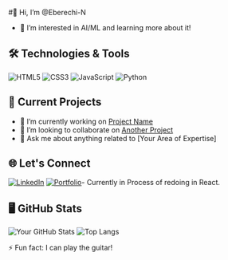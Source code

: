 #👋 Hi, I’m @Eberechi-N


- 👀 I’m interested in AI/ML and learning more about it!


## 🛠️ Technologies & Tools

![HTML5](https://img.shields.io/badge/html5-%23E34F26.svg?&style=flat-square&logo=html5&logoColor=white)
![CSS3](https://img.shields.io/badge/css3-%231572B6.svg?&style=flat-square&logo=css3&logoColor=white)
![JavaScript](https://img.shields.io/badge/javascript-%23F7DF1E.svg?&style=flat-square&logo=javascript&logoColor=black)
![Python](https://img.shields.io/badge/python-%2314354C.svg?&style=flat-square&logo=python&logoColor=white)
<!-- Add more as needed C/C#/Ruby/Java-->

## 🔭 Current Projects

- 🌱 I’m currently working on [Project Name](https://github.com/your-username/project-link)
- 👯 I’m looking to collaborate on [Another Project](https://github.com/your-username/project-link)
- 💬 Ask me about anything related to [Your Area of Expertise]

## 🌐 Let's Connect

[![LinkedIn](https://img.shields.io/badge/linkedin-%230077B5.svg?&style=flat-square&logo=linkedin&logoColor=white)](https://www.linkedin.com/in/eberechi-nwosu/)
[![Portfolio](https://img.shields.io/badge/portfolio-%23000000.svg?&style=flat-square)](https://my-portfolio-link.com)- Currently in Process of redoing in React.

## 🖥️ GitHub Stats

![Your GitHub Stats](https://github-readme-stats.vercel.app/api?username=your-username&show_icons=true&hide_border=true&theme=radical)
![Top Langs](https://github-readme-stats.vercel.app/api/top-langs/?username=your-username&layout=compact&hide_border=true&theme=radical)

<!-- Optional: Add a footer or any other sections -->

⚡ Fun fact: I can play the guitar!


<!---
Eberechi-N/Eberechi-N is a ✨ special ✨ repository because its `README.md` (this file) appears on your GitHub profile.
You can click the Preview link to take a look at your changes.
--->

